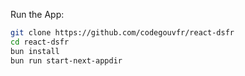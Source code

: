 
Run the App:  

```bash
git clone https://github.com/codegouvfr/react-dsfr
cd react-dsfr
bun install
bun run start-next-appdir
```
